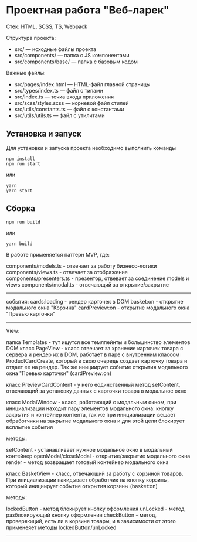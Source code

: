 # Проектная работа "Веб-ларек"

Стек: HTML, SCSS, TS, Webpack

Структура проекта:
- src/ — исходные файлы проекта
- src/components/ — папка с JS компонентами
- src/components/base/ — папка с базовым кодом

Важные файлы:
- src/pages/index.html — HTML-файл главной страницы
- src/types/index.ts — файл с типами
- src/index.ts — точка входа приложения
- src/scss/styles.scss — корневой файл стилей
- src/utils/constants.ts — файл с константами
- src/utils/utils.ts — файл с утилитами

## Установка и запуск
Для установки и запуска проекта необходимо выполнить команды

```
npm install
npm run start
```

или

```
yarn
yarn start
```
## Сборка

```
npm run build
```

или

```
yarn build
```

В работе применяется паттерн MVP, где:

components/models.ts -  отвечает за работу бизнесс-логики
components/views.ts -  отвечает за отображение 
components/presenters.ts - презентор, отвевает за соединение models и views
components/modal.ts - отвечающий за открытие/закрытие

*********

события: 
cards:loading - рендер карточек в DOM
basket:on - открытие модального окна "Корзина"
cardPreview:on - открытие модального окна "Превью карточки"

*********

View:

папка Templates - тут ищутся все темлпейнты и большинство элементов DOM
класс PageView - класс отвечает за хранение карточек товара с сервера и рендер их в DOM, работает в паре с внутренним классом ProductCardCreate, который в свою очередь создает карточку товара и отдает ее на рендер.
Так же инициирует событие открытия модального окна "Превью карточки" (cardPreview:on)

класс PreviewCardContent - у него еодинственный метод setContent, отвечающий за установку данных с карточки товара в модальное окно


класс ModalWindow - класс, работающий с модальным окном, при инициализации находит пару элементов модального окна: кнопку закрытия и контейнер контента, так же при инициализации вешает обработчики на закрытие модального окна и для этой цели блокирует всплытие события

методы: 

setContent - устанавливает нужное модальное окно в модальный контейнер
openModal/closeModal - открытие/закрытие модального окна 
render - метод возвращает готовый контейнер модального окна


класс BasketView - класс, отвечающий за работу с корзиной товаров. При инициализации накидывает обработчик на кнопку корзины, который инициирует событие открытия корзины (basket:on)

методы:

lockedButton - метод блокирует кнопку оформления
unLocked - метод разблокирующий кнопку оформления
checkButton - метод, проверяющий, есть ли в корзине товары, и в зависимости от этого применеяет методы 
lockedButton/unLocked

*********